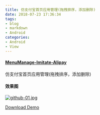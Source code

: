 ```yaml
---
title: 仿支付宝首页应用管理(拖拽排序，添加删除)
date: 2018-07-23 17:36:34
tags:
- blog
- markdown
- Android 
categories:
- Android
- View 
---
```


####  [MenuManage-Imitate-Alipay](https://github.com/zhangmiaocc/MenuManage-Imitate-Alipay)
仿支付宝首页应用管理(拖拽排序，添加删除)

#### 效果图

[![github-01.jpg](https://github.com/zhangmiaocc/MenuManage-Imitate-Alipay/raw/master/screenshort/screenshort1.gif)](https://github.com/zhangmiaocc/MenuManage-Imitate-Alipay/blob/master/screenshort/screenshort1.gif)

[Download Demo](https://github.com/zhangmiaocc/MenuManage-Imitate-Alipay/blob/master/apk/app-debug.apk)
